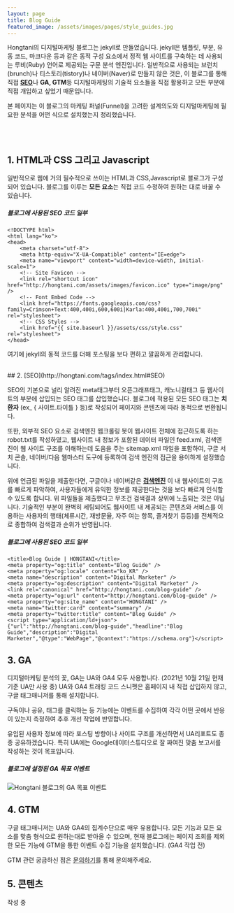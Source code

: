 ```yaml
---
layout: page
title: Blog Guide
featured_image: /assets/images/pages/style_guides.jpg
---
```


Hongtani의 디지털마케팅 블로그는 jekyll로 만들었습니다. jekyll은 템플릿, 부분, 유동 코드, 마크다운 등과 같은 동적 구성 요소에서 정적 웹 사이트를 구축하는 데 사용되는 루비(Ruby) 언어로 제공되는 구문 분석 엔진입니다. 일반적으로 사용되는 브런치(brunch)나 티스토리(tistory)나 네이버(Naver)로 만들지 않은 것은, 이 블로그를 통해 직접 [**SEO**](http://hongtani.com/tags/index.html#SEO)나 **GA, GTM**등 디지털마케팅의 기술적 요소들을 직접 활용하고 모든 부분에 직접 개입하고 싶었기 때문입니다.

본 페이지는 이 블로그의 마케팅 퍼널(Funnel)을 고려한 설계의도와 디지털마케팅에 필요한 분석을 어떤 식으로 설치했는지 정리했습니다.

<br>
<br>


## 1. HTML과 CSS 그리고 Javascript
일반적으로 웹에 거의 필수적으로 쓰이는 HTML과 CSS,Javascript로 블로그가 구성되어 있습니다.
블로그를 이루는 **모든 요소**는 직접 코드 수정하여 원하는 대로 바꿀 수 있습니다.

##### 블로그에 사용된 SEO 코드 일부
<pre><code class="language-markup">&lt;!DOCTYPE html&gt;
&lt;html lang="ko"&gt;
&lt;head&gt;
    &lt;meta charset="utf-8"&gt;
    &lt;meta http-equiv="X-UA-Compatible" content="IE=edge"&gt;
    &lt;meta name="viewport" content="width=device-width, initial-scale=1"&gt;
    &lt;!-- Site Favicon --&gt;
    &lt;link rel="shortcut icon" href="http://hongtani.com/assets/images/favicon.ico" type="image/png" /&gt;
    &lt;!-- Font Embed Code --&gt;
    &lt;link href="https://fonts.googleapis.com/css?family=Crimson+Text:400,400i,600,600i|Karla:400,400i,700,700i" rel="stylesheet"&gt;
    &lt;!-- CSS Styles --&gt;
    &lt;link href="{{ site.baseurl }}/assets/css/style.css" rel="stylesheet"&gt;
&lt;/head&gt;
</code></pre>
여기에 jekyll의 동적 코드를 더해 포스팅을 보다 편하고 깔끔하게 관리합니다.


<br>
## 2. [SEO](http://hongtani.com/tags/index.html#SEO)

SEO의 기본으로 널리 알려진 meta태그부터 오픈그래프태그, 캐노니컬태그 등 웹사이트의 <head> 부분에 삽입되는 SEO 태그를 삽입했습니다.
블로그에 적용된 모든 SEO 태그는 **치환자** (ex_ { 사이트.타이틀 } 등)로 작성되어 페이지와 콘텐츠에 따라 동적으로 변환됩니다.

또한, 외부적 SEO 요소로 검색엔진 웹크롤링 봇이 웹사이트 전체에 접근하도록 하는 robot.txt를 작성하였고, 웹사이트 내 정보가 포함된 데이터 파일인 feed.xml, 검색엔진이 웹 사이트 구조를 이해하는데 도움을 주는 sitemap.xml 파일을 포함하여, 구글 서치 콘솔, 네이버/다음 웹마스터 도구에 등록하여 검색 엔진의 접근을 용이하게 설정했습니다.

위에 언급된 파일을 제출한다면, 구글이나 네이버같은 **[검색엔진](http://hongtani.com/tags/index.html#검색엔진)** 이 내 웹사이트의 구조를 빠르게 파악하여, 사용자들에게 유익한 정보를 제공한다는 것을 보다 빠르게 인식할 수 있도록 합니다. 위 파일들을 제출했다고 무조건 검색결과 상위에 노출되는 것은 아닙니다. 기술적인 부분이 완벽히 세팅되어도 웹사이트 내 제공되는 콘텐츠와 서비스를 이용하는 사용자의 행태(체류시간, 재방문율, 자주 여는 항목, 즐겨찾기 등등)를 전체적으로 종합하여 검색결과 순위가 반영됩니다.

##### 블로그에 사용된 SEO 코드 일부
<pre><code class="language-markup">&lt;title&gt;Blog Guide | HONGTANI&lt;/title&gt;
&lt;meta property="og:title" content="Blog Guide" /&gt;
&lt;meta property="og:locale" content="ko_KR" /&gt;
&lt;meta name="description" content="Digital Marketer" /&gt;
&lt;meta property="og:description" content="Digital Marketer" /&gt;
&lt;link rel="canonical" href="http://hongtani.com/blog-guide" /&gt;
&lt;meta property="og:url" content="http://hongtani.com/blog-guide" /&gt;
&lt;meta property="og:site_name" content="HONGTANI" /&gt;
&lt;meta name="twitter:card" content="summary" /&gt;
&lt;meta property="twitter:title" content="Blog Guide" /&gt;
&lt;script type="application/ld+json"&gt;
{"url":"http://hongtani.com/blog-guide","headline":"Blog Guide","description":"Digital Marketer","@type":"WebPage","@context":"https://schema.org"}&lt;/script&gt;
</code></pre>


## 3. GA

  디지털마케팅 분석의 꽃, GA는 UA와 GA4 모두 사용합니다. (2021년 10월 21일 현재 기준 UA만 사용 중)
  UA와 GA4 트래킹 코드 스니펫은 홈페이지 내 직접 삽입하지 않고, 구글 태그매니저를 통해 설치합니다.

  구독이나 공유, 태그를 클릭하는 등 기능에는 이벤트를 수집하여 각각 어떤 곳에서 반응이 있는지 측정하여 추후 개선 작업에 반영합니다.

  유입된 사용자 정보에 따라 포스팅 방향이나 사이트 구조를 개선하면서 UA리포트도 종종 공유하겠습니다.
  특히 UA에는 Google데이터스튜디오로 잘 짜여진 맞춤 보고서를 작성하는 것이 목표입니다.

##### 블로그에 설정된 GA 목표 이벤트

![Hongtani 블로그의 GA 목표 이벤트](https://hongtani.com/assets/images/posts/2021/myga_1.jpg)


## 4. GTM

  구글 태그매니저는 UA와 GA4의 집계수단으로 매우 유용합니다.
  모든 기능과 모든 요소를 맞춤 형식으로 원하는대로 받아올 수 있으며, 현재 블로그에는 페이지 조회를 제외한 모든 기능에 GTM을 통한 이벤트 수집 기능을 설치했습니다. (GA4 작업 전)

  GTM 관련 궁금하신 점은 [문의하기](http://hongtani.com/contact)를 통해 문의해주세요.

## 5. 콘텐츠

  작성 중
